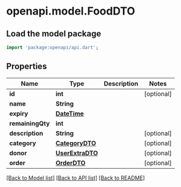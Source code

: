 # openapi.model.FoodDTO

## Load the model package
```dart
import 'package:openapi/api.dart';
```

## Properties
Name | Type | Description | Notes
------------ | ------------- | ------------- | -------------
**id** | **int** |  | [optional] 
**name** | **String** |  | 
**expiry** | [**DateTime**](DateTime.md) |  | 
**remainingQty** | **int** |  | 
**description** | **String** |  | [optional] 
**category** | [**CategoryDTO**](CategoryDTO.md) |  | [optional] 
**donor** | [**UserExtraDTO**](UserExtraDTO.md) |  | [optional] 
**order** | [**OrderDTO**](OrderDTO.md) |  | [optional] 

[[Back to Model list]](../README.md#documentation-for-models) [[Back to API list]](../README.md#documentation-for-api-endpoints) [[Back to README]](../README.md)


